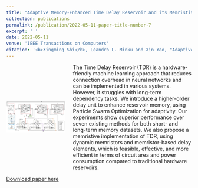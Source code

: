 ```yaml
---
title: "Adaptive Memory-Enhanced Time Delay Reservoir and its Memristive Implementation"
collection: publications
permalink: /publication/2022-05-11-paper-title-number-7
excerpt: ' '
date: 2022-05-11
venue: 'IEEE Transactions on Computers'
citation: '<b>Xingming Shi</b>, Leandro L. Minku and Xin Yao, "Adaptive Memory-Enhanced Time Delay Reservoir and its Memristive Implementation," in <i>IEEE Transactions on Computers</i>, vol. 71, no. 11, pp. 2766-2777, 1 Nov. 2022, doi: 10.1109/TC.2022.3173151.'
---
```

<div style='display: flex; align-items: center;'>
  <div style='flex: 1;'>
    <img src='https://github.com/embeddedsky/xinmingshi.github.io/raw/master/images/paper7.png' alt="Memristor-Based Neuron Circuit" style='width: 200%;'>
  </div>
  <div style='flex: 2; margin-left: 20px;'>
    <div>The Time Delay Reservoir (TDR) is a hardware-friendly machine learning approach that reduces connection overhead in neural networks and can be implemented in various systems. However, it struggles with long-term dependency tasks. We introduce a higher-order delay unit to enhance reservoir memory, using Particle Swarm Optimization for adaptivity. Our experiments show superior performance over seven existing methods for both short- and long-term memory datasets. We also propose a memristive implementation of TDR, using dynamic memristors and memristor-based delay elements, which is feasible, effective, and more efficient in terms of circuit area and power consumption compared to traditional hardware reservoirs.</div>
  </div>
</div> 

[Download paper here](https://github.com/embeddedsky/xinmingshi.github.io/raw/master/files/paper7.pdf)

